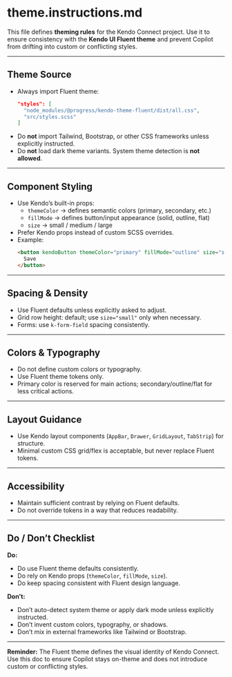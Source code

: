 # theme.instructions.md

This file defines **theming rules** for the Kendo Connect project. Use it to ensure consistency with the **Kendo UI Fluent theme** and prevent Copilot from drifting into custom or conflicting styles.

---

## Theme Source

- Always import Fluent theme:
  ```json
  "styles": [
    "node_modules/@progress/kendo-theme-fluent/dist/all.css",
    "src/styles.scss"
  ]
  ```
- Do **not** import Tailwind, Bootstrap, or other CSS frameworks unless explicitly instructed.
- Do **not** load dark theme variants. System theme detection is **not allowed**.

---

## Component Styling

- Use Kendo’s built-in props:
  - `themeColor` → defines semantic colors (primary, secondary, etc.)
  - `fillMode` → defines button/input appearance (solid, outline, flat)
  - `size` → small / medium / large
- Prefer Kendo props instead of custom SCSS overrides.
- Example:
  ```html
  <button kendoButton themeColor="primary" fillMode="outline" size="small">
  	Save
  </button>
  ```

---

## Spacing & Density

- Use Fluent defaults unless explicitly asked to adjust.
- Grid row height: default; use `size="small"` only when necessary.
- Forms: use `k-form-field` spacing consistently.

---

## Colors & Typography

- Do not define custom colors or typography.
- Use Fluent theme tokens only.
- Primary color is reserved for main actions; secondary/outline/flat for less critical actions.

---

## Layout Guidance

- Use Kendo layout components (`AppBar`, `Drawer`, `GridLayout`, `TabStrip`) for structure.
- Minimal custom CSS grid/flex is acceptable, but never replace Fluent tokens.

---

## Accessibility

- Maintain sufficient contrast by relying on Fluent defaults.
- Do not override tokens in a way that reduces readability.

---

## Do / Don’t Checklist

**Do:**

- Do use Fluent theme defaults consistently.
- Do rely on Kendo props (`themeColor`, `fillMode`, `size`).
- Do keep spacing consistent with Fluent design language.

**Don’t:**

- Don’t auto-detect system theme or apply dark mode unless explicitly instructed.
- Don’t invent custom colors, typography, or shadows.
- Don’t mix in external frameworks like Tailwind or Bootstrap.

---

**Reminder:** The Fluent theme defines the visual identity of Kendo Connect. Use this doc to ensure Copilot stays on-theme and does not introduce custom or conflicting styles.
